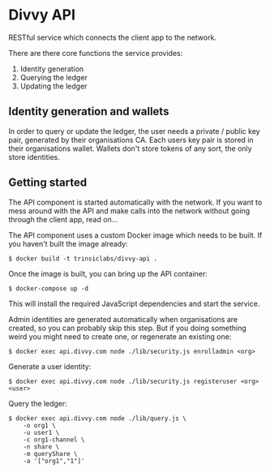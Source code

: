 # Divvy API

RESTful service which connects the client app to the network.

There are there core functions the service provides:

1. Identity generation
2. Querying the ledger
3. Updating the ledger

## Identity generation and wallets

In order to query or update the ledger, the user needs a private / public
key pair, generated by their organisations CA. Each users key pair is
stored in their organisations wallet. Wallets don't store tokens
of any sort, the only store identities.

## Getting started

The API component is started automatically with the network. If you want to
mess around with the API and make calls into the network without going
through the client app, read on...

The API component uses a custom Docker image which needs to be built.
If you haven't built the image already:

```
$ docker build -t trinsiclabs/divvy-api .
```

Once the image is built, you can bring up the API container:

```
$ docker-compose up -d
```

This will install the required JavaScript dependencies and start the service.

Admin identities are generated automatically when organisations are created,
so you can probably skip this step. But if you doing something weird you
might need to create one, or regenerate an existing one:

```
$ docker exec api.divvy.com node ./lib/security.js enrolladmin <org>
```

Generate a user identity:

```
$ docker exec api.divvy.com node ./lib/security.js registeruser <org> <user>
```

Query the ledger:

```
$ docker exec api.divvy.com node ./lib/query.js \
    -o org1 \
    -u user1 \
    -c org1-channel \
    -n share \
    -m queryShare \
    -a '["org1","1"]'
```
